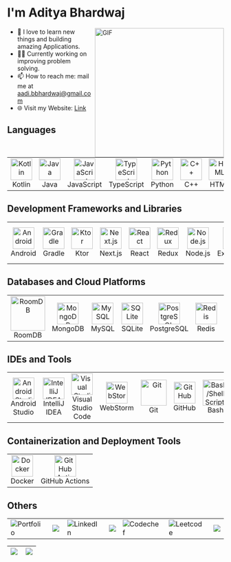 # I'm Aditya Bhardwaj
<img align="right" alt="GIF" src="https://user-images.githubusercontent.com/63164037/141457544-308400e0-ef11-4a95-ace7-2057d4bf81b0.gif" width="300" />

- 🌱 I love to learn new things and building amazing Applications.
- 🧙‍♂️ Currently working on improving problem solving.
- 📫 How to reach me: mail me at aadi.bbhardwaj@gmail.com
- 🌐 Visit my Website: [Link](https://adi-bhardwaj.web.app)

## Languages
<table>
  <tr>
    <td align="center"><img src="https://skillicons.dev/icons?i=kotlin" alt="Kotlin" width="50"><br>Kotlin</td>
    <td align="center"><img src="https://skillicons.dev/icons?i=java" alt="Java" width="50"><br>Java</td>
    <td align="center"><img src="https://skillicons.dev/icons?i=js" alt="JavaScript" width="50"><br>JavaScript</td>
    <td align="center"><img src="https://skillicons.dev/icons?i=ts" alt="TypeScript" width="50"><br>TypeScript</td>
    <td align="center"><img src="https://skillicons.dev/icons?i=python" alt="Python" width="50"><br>Python</td>
    <td align="center"><img src="https://skillicons.dev/icons?i=cpp" alt="C++" width="50"><br>C++</td>
    <td align="center"><img src="https://skillicons.dev/icons?i=html" alt="HTML" width="50"><br>HTML</td>
    <td align="center"><img src="https://skillicons.dev/icons?i=css" alt="CSS" width="50"><br>CSS</td>
  </tr>
</table>

## Development Frameworks and Libraries
<table>
  <tr>
    <td align="center"><img src="https://skillicons.dev/icons?i=androidstudio" alt="Android" width="50"><br>Android</td>
    <td align="center"><img src="https://skillicons.dev/icons?i=gradle" alt="Gradle" width="50"><br>Gradle</td>
    <td align="center"><img src="https://skillicons.dev/icons?i=ktor" alt="Ktor" width="50"><br>Ktor</td>
    <td align="center"><img src="https://skillicons.dev/icons?i=nextjs" alt="Next.js" width="50"><br>Next.js</td>
    <td align="center"><img src="https://skillicons.dev/icons?i=react" alt="React" width="50"><br>React</td>
    <td align="center"><img src="https://skillicons.dev/icons?i=redux" alt="Redux" width="50"><br>Redux</td>
    <td align="center"><img src="https://skillicons.dev/icons?i=nodejs" alt="Node.js" width="50"><br>Node.js</td>
    <td align="center"><img src="https://skillicons.dev/icons?i=express" alt="Express.js" width="50"><br>Express.js</td>
    <td align="center"><img src="https://skillicons.dev/icons?i=selenium" alt="Selenium" width="50"><br>Selenium</td>
    <td align="center"><img src="https://scrapy.org/favicons/favicon-192x192.png" alt="Scrapy" width="50"><br>Scrapy</td>
    <td align="center"><img src="https://chakra-ui.com/favicon.png" alt="Chakra UI" width="50"><br>Chakra UI</td>
    <td align="center"><img src="https://vitejs.dev/logo.svg" alt="Vite" width="50"><br>Vite</td>
  </tr>
</table>

## Databases and Cloud Platforms
<table>
  <tr>
    <td align="center"><img src="https://developer.android.com/static/images/hero-assets/android-jetpack.svg" alt="RoomDB" width="80"><br>RoomDB</td>
    <td align="center"><img src="https://skillicons.dev/icons?i=mongodb" alt="MongoDB" width="50"><br>MongoDB</td>
    <td align="center"><img src="https://skillicons.dev/icons?i=mysql" alt="MySQL" width="50"><br>MySQL</td>
    <td align="center"><img src="https://skillicons.dev/icons?i=sqlite" alt="SQLite" width="50"><br>SQLite</td>
    <td align="center"><img src="https://skillicons.dev/icons?i=postgres" alt="PostgreSQL" width="50"><br>PostgreSQL</td>
    <td align="center"><img src="https://skillicons.dev/icons?i=redis" alt="Redis" width="50"><br>Redis</td>
    <td align="center"><img src="https://skillicons.dev/icons?i=gcp" alt="Google Cloud Platform" width="50"><br>GCP</td>
    <td align="center"><img src="https://skillicons.dev/icons?i=firebase" alt="Firebase" width="50"><br>Firebase</td>
    <td align="center"><img src="https://skillicons.dev/icons?i=vercel" alt="Vercel" width="50"><br>Vercel</td>
    <td align="center"><img src="https://skillicons.dev/icons?i=cloudflare" alt="Cloudflare" width="50"><br>Cloudflare</td>
  </tr>
</table>

## IDEs and Tools
<table>
  <tr>
    <td align="center"><img src="https://skillicons.dev/icons?i=androidstudio" alt="Android Studio" width="50"><br>Android Studio</td>
    <td align="center"><img src="https://skillicons.dev/icons?i=idea" alt="IntelliJ IDEA" width="50"><br>IntelliJ IDEA</td>
    <td align="center"><img src="https://skillicons.dev/icons?i=vscode" alt="Visual Studio Code" width="50"><br>Visual Studio Code</td>
    <td align="center"><img src="https://user-images.githubusercontent.com/25181517/192108893-b1eed3c7-b2c4-4e1c-9e9f-c7e83637b33d.png" alt="WebStorm" width="50"><br>WebStorm</td>
    <td align="center"><img src="https://skillicons.dev/icons?i=git" alt="Git" width="60"><br>Git</td>
    <td align="center"><img src="https://skillicons.dev/icons?i=github" alt="GitHub" width="50"><br>GitHub</td>
    <td align="center"><img src="https://skillicons.dev/icons?i=bash" alt="Bash/Shell Scripting" width="60"><br>Bash</td>
    <td align="center"><img src="https://skillicons.dev/icons?i=linux" alt="Linux" width="60"><br>Linux</td>
    <td align="center"><img src="https://skillicons.dev/icons?i=figma" alt="Figma" width="50"><br>Figma</td>
    <td align="center"><img src="https://cdn.sanity.io/images/wd3e2pma/production/7b336dc26fd85ae98b414761d58238d225876a88-60x48.svg" alt="Zeplin" width="50"><br>Zeplin</td>
    <td align="center"><img src="https://skillicons.dev/icons?i=postman" alt="Postman" width="50"><br>Postman</td>
  </tr>
</table>

## Containerization and Deployment Tools
<table>
  <tr>
    <td align="center"><img src="https://skillicons.dev/icons?i=docker" alt="Docker" width="50"><br>Docker</td>
    <td align="center"><img src="https://skillicons.dev/icons?i=githubactions" alt="GitHub Actions" width="50"><br>GitHub Actions</td>
  </tr>
</table>

## Others
<table>
  <tr>
    <td>
      <a href="https://adi-bhardwaj.web.app">
        <img align="left" alt="Portfolio" src="https://img.shields.io/badge/website-FF5151?style=for-the-badge&logo=About.me&logoColor=white" />
      </a>
    </td>
    <td>
      <a href="https://play.google.com/store/apps/developer?id=aditya_bhardwaj">
        <img align="left" src="https://img.shields.io/badge/Google_Play-FF5151?style=for-the-badge&logo=google-play&logoColor=white" />
      </a>
    </td>
    <td>
      <a href="https://www.linkedin.com/in/adi-bhardwaj/">
        <img align="left" alt="LinkedIn" src="https://img.shields.io/badge/LinkedIn-0077B5?style=for-the-badge&logo=linkedin&logoColor=white" />
      </a>
    </td>
    <td>
      <a href="https://www.codingninjas.com/studio/profile/aadi_01">
        <img src="https://img.shields.io/badge/coding_ninjas-%23D14836.svg?&style=for-the-badge&logo=Coding-Ninjas&logoColor=white" />
      </a>
    </td>
    <td>
      <a href="https://www.codechef.com/users/aadi_01">
        <img align="left" alt="Codechef" src="https://img.shields.io/badge/-CodeChef-5B4638?style=for-the-badge&logo=CodeChef&logoColor=white" />
      </a>
    </td>
    <td>
      <a href="https://leetcode.com/aadi_01/">
        <img align="left" alt="Leetcode" src="https://img.shields.io/badge/-LeetCode-FFA116?style=for-the-badge&logo=LeetCode&logoColor=black" />
      </a>
    </td>
    <td>
      <a href="mailto:aadi.bbhardwaj@gmail.com">
        <img src="https://img.shields.io/badge/gmail-%23D14836.svg?&style=for-the-badge&logo=gmail&logoColor=white" />
      </a>
    </td>
  </tr>
</table>


|<img align="left" src="https://github-readme-stats.vercel.app/api?username=aditya-190&show_icons=true&count_private=true&include_all_commits=true&rank_icon=github&theme=dark"/>|<img src="https://github-readme-streak-stats.herokuapp.com/?user=aditya-190&&show_icons=true&theme=dark"/>|
|---|---|
